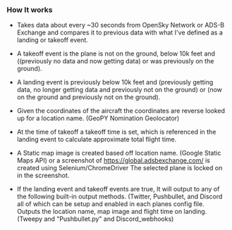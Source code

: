 ### How It works
-   Takes data about every ~30 seconds from OpenSky Network or ADS-B Exchange and compares it to previous data with what I've defined as a landing or takeoff event.
-   A takeoff event is the plane is not on the ground, below 10k feet and ((previously no data and now getting data) or was previously on the ground).

-   A landing event is previously below 10k feet and (previously getting data, no longer getting data and previously not on the ground) or (now on the ground and previously not on the ground).
-   Given the coordinates of the aircraft the coordinates are reverse looked up for a location name. (GeoPY Nomination Geolocator)
-   At the time of takeoff a takeoff time is set, which is referenced in the landing event to calculate approximate total flight time.
-   A Static map image is created based off location name. (Google Static Maps API) or a screenshot of <https://global.adsbexchange.com/> is created using Selenium/ChromeDriver The selected plane is locked on in the screenshot.
-   If the landing event and takeoff events are true, It will output to any of the following built-in output methods. (Twitter, Pushbullet, and Discord all of which can be setup and enabled in each planes config file. Outputs the location name, map image and flight time on landing. (Tweepy and "Pushbullet.py" and Discord_webhooks)